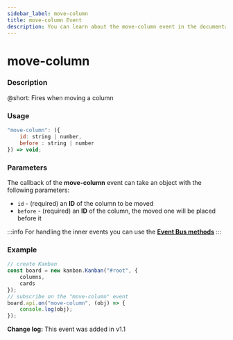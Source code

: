 ```yaml
---
sidebar_label: move-column
title: move-column Event
description: You can learn about the move-column event in the documentation of the DHTMLX JavaScript Kanban library. Browse developer guides and API reference, try out code examples and live demos, and download a free 30-day evaluation version of DHTMLX Kanban.
---
```


# move-column

### Description

@short: Fires when moving a column

### Usage

~~~jsx {}
"move-column": ({
    id: string | number,
    before : string | number
}) => void;
~~~

### Parameters

The callback of the **move-column** event can take an object with the following parameters:

- `id` - (required) an **ID** of the column to be moved
- `before` - (required) an **ID** of the column, the moved one will be placed before it

:::info
For handling the inner events you can use the [**Event Bus methods**](api/api_overview.md/#event-bus-methods)
:::

### Example

~~~jsx {7-9}
// create Kanban
const board = new kanban.Kanban("#root", {
	columns,
	cards
});
// subscribe on the "move-column" event
board.api.on("move-column", (obj) => {
	console.log(obj);
});
~~~

**Change log:** This event was added in v1.1